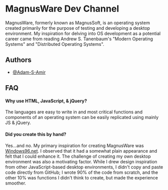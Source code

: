 # MagnusWare Dev Channel

MagnusWare, formerly known as MagnusSoft, is an operating system created primarily for the purpose of testing and developing a desktop environment. My inspiration for delving into OS development as a potential career came from reading Andrew S. Tanenbaum's "Modern Operating Systems" and "Distributed Operating Systems".

## Authors

- [@Adam-S-Amir](https://www.github.com/Adam-S-Amir)
## FAQ

#### Why use HTML, JavaScript, & jQuery?

The languages are easy to write in and most critical functions and components of an operating system can be easily replicated using mainly JS & jQuery.

#### Did you create this by hand?

Yes...and no. My primary inspiration for creating MagnusWare was [Windows96.net](https://windows96.net). I observed that it had a somewhat plain appearance and felt that I could enhance it. The challenge of creating my own desktop environment was also a motivating factor. While I drew design inspiration from other JavaScript-based desktop environments, I didn't copy and paste code directly from GitHub; I wrote 90% of the code from scratch, and the other 10% was functions I didn't think to create, but made the experience smoother.
